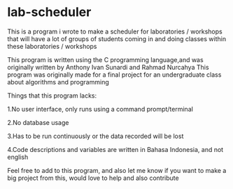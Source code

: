 # lab-scheduler
This is a program i wrote to make a scheduler for laboratories / workshops that will have a lot of groups of students coming in and doing classes within these laboratories / workshops

This program is written using the C programming language,and was originally written by Anthony Ivan Sunardi and Rahmad Nurcahya
This program was originally made for a final project for an undergraduate class about algorithms and programming

Things that this program lacks:

1.No user interface, only runs using a command prompt/terminal

2.No database usage

3.Has to be run continuously or the data recorded will be lost

4.Code descriptions and variables are written in Bahasa Indonesia, and not english

Feel free to add to this program, and also let me know if you want to make a big project from this, would love to help
and also contribute
